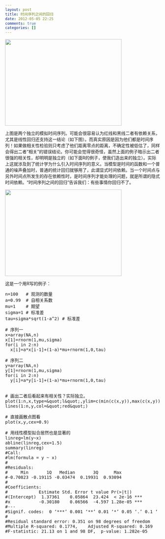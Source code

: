 ```yaml
---
layout: post
title: 时间序列之间的回归
date: 2012-05-05 22:25
comments: true
categories: []
---
```

<a href="http://www.zhuwenxiang.com/wp-content/uploads/2012/05/图片11.png"><img class="alignnone size-full wp-image-538" title="图片1" src="http://www.zhuwenxiang.com/wp-content/uploads/2012/05/图片11.png" alt="" width="379" height="282" /></a>

上图是两个独立的模拟时间序列。可能会很容易认为红线和黑线二者有依赖关系，尤其是线性回归还支持这一结论（如下图）。而真实原因是因为他们都是时间序列！如果做相关性检验则只考虑了他们距离零点的距离，不确定性被低估了，同样会得出二者“相关”的错误结论。你可能会觉得很奇怪，虽然上面的例子暗示出二者很强的相关性，却明明是独立的（如下面R的例子，使我们造出来的独立）。实际上这就涉及到了统计学为什么引入时间序列的意义。当模型是时间的函数和一个普通的噪声叠加时，普通的统计回归就够用了，此谓显式时间依赖。当一个时间点与另外时间点所发生的存在依赖性时，是时间序列才能处理的问题，就是所谓的隐式时间依赖。“时间序列之间的回归”告诉我们：有些事情你回归不了。

<a href="http://www.zhuwenxiang.com/wp-content/uploads/2012/05/图片2.png"><img title="图片2" src="http://www.zhuwenxiang.com/wp-content/uploads/2012/05/图片2.png" alt="" width="379" height="282" /></a>

这是一个用R写的例子：
<pre class="brush: r; gutter: true">n=100   # 观测的数量
a=0.99  # 自相关系数
mu=1    # 期望
sigma=1 # 标准差
tau=sigma*sqrt(1-a^2) # 标准差

# 序列一
x=array(NA,n)
x[1]=rnorm(1,mu,sigma)
for(i in 2:n)
  x[i]=a*x[i-1]+(1-a)*mu+rnorm(1,0,tau)

# 序列二
y=array(NA,n)
y[1]=rnorm(1,mu,sigma)
for(i in 2:n)
  y[i]=a*y[i-1]+(1-a)*mu+rnorm(1,0,tau)


# 画出二者后看起来有相关性？实际独立。
plot(1:n,x,type=&amp;quot;l&amp;quot;,ylim=c(min(c(x,y)),max(c(x,y))))
lines(1:n,y,col=&amp;quot;red&amp;quot;)

# 直接画散点图看
plot(x,y,cex=0.9)

# 用线性模型拟合居然也是显著的
linreg=lm(y~x)
abline(linreg,cex=1.5)
summary(linreg)
#Call:
#lm(formula = y ~ x)
#
#Residuals:
#     Min       1Q   Median       3Q      Max 
#-0.70823 -0.19115 -0.03474  0.19931  0.93094 
#
#Coefficients:
#            Estimate Std. Error t value Pr(&gt;|t|)    
#(Intercept)  1.37361    0.05864  23.424  &lt; 2e-16 ***
#x           -0.30180    0.06566  -4.597 1.28e-05 ***
#---
#Signif. codes:  0 ‘***’ 0.001 ‘**’ 0.01 ‘*’ 0.05 ‘.’ 0.1 ‘ ’ 1 
#
#Residual standard error: 0.351 on 98 degrees of freedom
#Multiple R-squared: 0.1774,	Adjusted R-squared: 0.169 
#F-statistic: 21.13 on 1 and 98 DF,  p-value: 1.282e-05 </pre>
